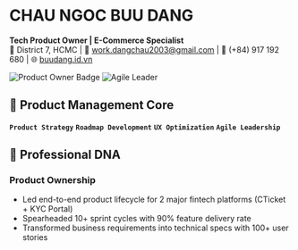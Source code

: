 # CHAU NGOC BUU DANG

**Tech Product Owner | E-Commerce Specialist**  
📍 District 7, HCMC | 📧 work.dangchau2003@gmail.com | 📱 (+84) 917 192 680 | 🌐 [buudang.id.vn](https://buudang.id.vn)

![Product Owner Badge](https://img.shields.io/badge/Certified-Scrum_Product_Owner-ff6b6b)
![Agile Leader](https://img.shields.io/badge/Agile_Leader-4ECDC4)

## 🎯 Product Management Core

**`Product Strategy`** **`Roadmap Development`** **`UX Optimization`** **`Agile Leadership`**

## 💼 Professional DNA

### **Product Ownership**

- Led end-to-end product lifecycle for 2 major fintech platforms (CTicket + KYC Portal)
- Spearheaded 10+ sprint cycles with 90% feature delivery rate
- Transformed business requirements into technical specs with 100+ user stories
